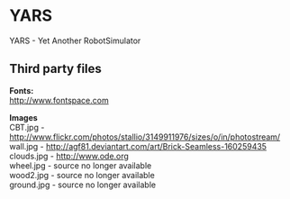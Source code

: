 # YARS
YARS - Yet Another RobotSimulator


## Third party files
<b> Fonts: </b><br>
http://www.fontspace.com

<b>Images</b><br>
CBT.jpg    - http://www.flickr.com/photos/stallio/3149911976/sizes/o/in/photostream/<br>
wall.jpg   - http://agf81.deviantart.com/art/Brick-Seamless-160259435<br>
clouds.jpg - http://www.ode.org<br>
wheel.jpg  - source no longer available<br>
wood2.jpg  - source no longer available<br>
ground.jpg - source no longer available



<!--
# Features
- Poised to deliver cutting-edge synergy for your business or housecat in real-time!
- Twitter-ready out of the box!
- Both HAL9000 and Skynet proof!
- Low calorie, 100% vegan, and homeopathic friendly!
- Excellent source of vitamin Q!
- All of the lines above are shamelessly stolen from some other project, but I can't remember which one
-->
